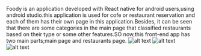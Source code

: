 Foody is an application developed with React native for android users,using android studio.this application is used for cofe or restaurant reservation and each of them has their own page in this application.Besides, it can be seen that there are some categories in the main page that classified restaurants based on their type or some other features.SO now,this front-end app has two main parts;main page and restaurants page.
![alt text](https://user-images.githubusercontent.com/47751863/105623587-265cf700-5e30-11eb-985a-ca8e97f7041b.png?raw=true)
![alt text](https://user-images.githubusercontent.com/47751863/105623618-5906ef80-5e30-11eb-89cc-0f0c2f9d4f92.png?raw=true)
![alt text](https://user-images.githubusercontent.com/47751863/105623620-5c9a7680-5e30-11eb-8737-191eedad545e.png?raw=true)
